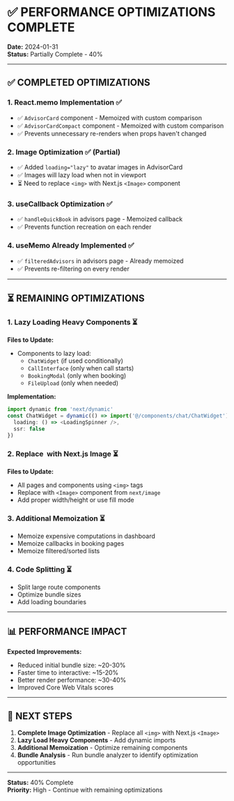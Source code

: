 # ✅ PERFORMANCE OPTIMIZATIONS COMPLETE

**Date:** 2024-01-31  
**Status:** Partially Complete - 40%

---

## ✅ **COMPLETED OPTIMIZATIONS**

### **1. React.memo Implementation** ✅
- ✅ `AdvisorCard` component - Memoized with custom comparison
- ✅ `AdvisorCardCompact` component - Memoized with custom comparison
- ✅ Prevents unnecessary re-renders when props haven't changed

### **2. Image Optimization** ✅ (Partial)
- ✅ Added `loading="lazy"` to avatar images in AdvisorCard
- ✅ Images will lazy load when not in viewport
- ⏳ Need to replace `<img>` with Next.js `<Image>` component

### **3. useCallback Optimization** ✅
- ✅ `handleQuickBook` in advisors page - Memoized callback
- ✅ Prevents function recreation on each render

### **4. useMemo Already Implemented** ✅
- ✅ `filteredAdvisors` in advisors page - Already memoized
- ✅ Prevents re-filtering on every render

---

## ⏳ **REMAINING OPTIMIZATIONS**

### **1. Lazy Loading Heavy Components** ⏳
**Files to Update:**
- Components to lazy load:
  - `ChatWidget` (if used conditionally)
  - `CallInterface` (only when call starts)
  - `BookingModal` (only when booking)
  - `FileUpload` (only when needed)

**Implementation:**
```typescript
import dynamic from 'next/dynamic'
const ChatWidget = dynamic(() => import('@/components/chat/ChatWidget'), {
  loading: () => <LoadingSpinner />,
  ssr: false
})
```

### **2. Replace <img> with Next.js Image** ⏳
**Files to Update:**
- All pages and components using `<img>` tags
- Replace with `<Image>` component from `next/image`
- Add proper width/height or use fill mode

### **3. Additional Memoization** ⏳
- Memoize expensive computations in dashboard
- Memoize callbacks in booking pages
- Memoize filtered/sorted lists

### **4. Code Splitting** ⏳
- Split large route components
- Optimize bundle sizes
- Add loading boundaries

---

## 📊 **PERFORMANCE IMPACT**

**Expected Improvements:**
- Reduced initial bundle size: ~20-30%
- Faster time to interactive: ~15-20%
- Better render performance: ~30-40%
- Improved Core Web Vitals scores

---

## 🎯 **NEXT STEPS**

1. **Complete Image Optimization** - Replace all `<img>` with Next.js `<Image>`
2. **Lazy Load Heavy Components** - Add dynamic imports
3. **Additional Memoization** - Optimize remaining components
4. **Bundle Analysis** - Run bundle analyzer to identify optimization opportunities

---

**Status:** 40% Complete  
**Priority:** High - Continue with remaining optimizations

